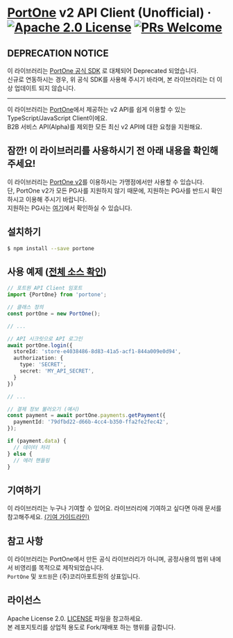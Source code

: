 # [PortOne](https://portone-landing.vercel.app/korea/ko) v2 API Client (Unofficial) &middot; [![Apache 2.0 License](https://img.shields.io/badge/license-Apache2.0-blue.svg)](./LICENSE) [![PRs Welcome](https://img.shields.io/badge/PRs-welcome-brightgreen.svg)](.github/CONTRIBUTING.md)

## DEPRECATION NOTICE

이 라이브러리는 [PortOne 공식 SDK](https://github.com/portone-io/server-sdk/tree/main/javascript) 로 대체되어 Deprecated 되었습니다.<br />
신규로 연동하시는 경우, 위 공식 SDK를 사용해 주시기 바라며, 본 라이브러리는 더 이상 업데이트 되지 않습니다.
<hr>

이 라이브러리는 [PortOne](https://portone-landing.vercel.app/korea/ko)에서 제공하는 v2 API를 쉽게 이용할 수 있는 TypeScript/JavaScript Client이에요.<br />
B2B 서비스 API(Alpha)를 제외한 모든 최신 v2 API에 대한 요청을 지원해요.

## 잠깐! 이 라이브러리를 사용하시기 전 아래 내용을 확인해 주세요!

이 라이브러리는 [PortOne v2](https://developers.portone.io/api/rest-v2?v=v2)를 이용하시는 가맹점에서만 사용할 수 있습니다.<br />단, PortOne v2가 모든 PG사를 지원하지 않기 때문에, 지원하는 PG사를 반드시 확인하시고 이용해 주시기 바랍니다.<br />지원하는 PG사는 [여기](https://developers.portone.io/docs/ko/v2-payment/v2?v=v2#사용-가능한-pg사)에서 확인하실 수 있습니다.

## 설치하기

```sh
$ npm install --save portone
```

## 사용 예제 ([전체 소스 확인](./examples/getPayment.ts))

```ts
// 포트원 API Client 임포트
import {PortOne} from 'portone';

// 클래스 정의
const portOne = new PortOne();

// ...

// API 시크릿으로 API 로그인
await portOne.login({
  storeId: 'store-e4038486-8d83-41a5-acf1-844a009e0d94',
  authorization: {
    type: 'SECRET',
    secret: 'MY_API_SECRET',
  }
})

// ...

// 결제 정보 불러오기 (예시)
const payment = await portOne.payments.getPayment({
  paymentId: '79dfbd22-d66b-4cc4-b350-ffa2fe2fec42',
});

if (payment.data) {
  // 데이터 처리
} else {
  // 에러 핸들링
}
```

## 기여하기

이 라이브러리는 누구나 기여할 수 있어요. 라이브러리에 기여하고 싶다면 아래 문서를 참고해주세요. [(기여 가이드라인)](./.github/CONTRIBUTING.md)

## 참고 사항

이 라이브러리는 PortOne에서 만든 공식 라이브러리가 아니며, 공정사용의 범위 내에서 비영리를 목적으로 제작되었습니다.<br />
`PortOne` 및 `포트원`은 (주)코리아포트원의 상표입니다.

## 라이선스

Apache License 2.0. [LICENSE](./LICENSE) 파일을 참고하세요.<br />
본 레포지토리를 상업적 용도로 Fork/재배포 하는 행위를 금합니다.
